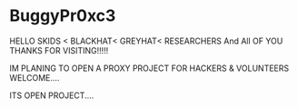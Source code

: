 # BuggyPr0xc3
HELLO SKIDS < BLACKHAT< GREYHAT< RESEARCHERS And All OF YOU THANKS FOR VISITING!!!!!

IM PLANING TO OPEN A PROXY PROJECT FOR HACKERS & VOLUNTEERS WELCOME....

ITS OPEN PROJECT....

